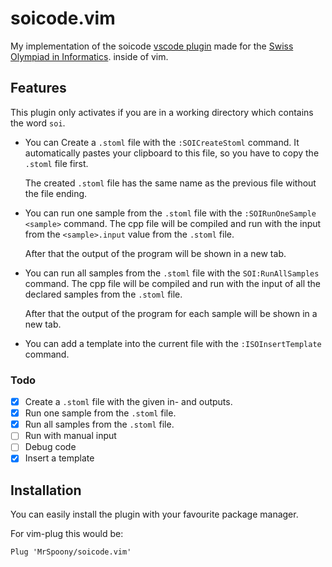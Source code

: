 # soicode.vim

My implementation of the soicode
[vscode plugin](https://marketplace.visualstudio.com/items?itemName=swissolyinfo.soicode)
made for the [Swiss Olympiad in Informatics](https://soi.ch).
inside of vim.

## Features

This plugin only activates if you are in a working directory which contains
the word `soi`.

- You can Create  a `.stoml` file with the `:SOICreateStoml` command.
  It automatically pastes your clipboard to this file,
  so you have to copy the `.stoml` file first.

  The created `.stoml` file has the same name
as the previous file without the file ending.

- You can run one sample from the `.stoml` file
  with the `:SOIRunOneSample <sample>` command.
  The cpp file will be compiled and run with the input
  from the `<sample>.input` value from the `.stoml` file.

  After that the output of the program will be shown in a new tab.

- You can run all samples from the `.stoml` file
  with the `SOI:RunAllSamples` command.
  The cpp file will be compiled and run with the input
  of all the declared samples from the `.stoml` file.

  After that the output of the program for each sample will be shown in a new tab.

- You can add a template into the current file with the `:ISOInsertTemplate` command.

### Todo

- [x] Create a `.stoml` file with the given in- and outputs.
- [x] Run one sample from the `.stoml` file.
- [x] Run all samples from the `.stoml` file.
- [ ] Run with manual input
- [ ] Debug code
- [x] Insert a template

## Installation

You can easily install the plugin with your favourite package manager.

For vim-plug this would be:

```vim
Plug 'MrSpoony/soicode.vim'
```
